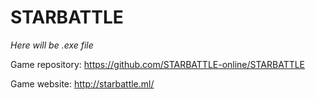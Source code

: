 # STARBATTLE
*Here will be .exe file*

Game repository: https://github.com/STARBATTLE-online/STARBATTLE

Game website: http://starbattle.ml/
